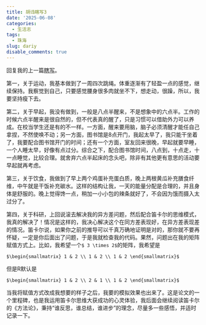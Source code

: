 ```yaml
---
title: 胡诌瞎写3
date: '2025-06-08'
categories:
  - 生活志
tags:
  - 珠海
slug: dariy
disable_comments: true
---
```


回复我的上一篇[瞎写](/cn/2025/05/17/dariy/)。

第一，关于运动，我基本做到了一周四次跳绳。体重逐渐有了轻盈一点的感觉，继续保持。我察觉到自己，只要感觉腰身很多肉就坐不下，想走动，很躁，所以，我要坚持瘦下去。

第二，关于早起，我没有做到，一般是八点半醒来，不是想象中的六点半。工作的时候六点半醒来是很自然的，但不代表真的醒了，只是习惯可以借助外力可以养成。在校当学生还是有的不一样。一方面，醒来要用脑，脑子必须清醒才能任自己拿捏，不然使唤不动；另一方面，图书馆是8点开门，我起太早了，我只能干坐着了，我要配合图书馆开门的时间；还有一个方面，室友回来很晚，早起就要早睡，一个人睡太早，好像有点过分。综合之下，配合图书馆时间，八点到，十点走，十一点睡觉，比较合理。就舍弃六点半起床的念头吧，除非有其他更有意思的活动要早起就再考虑。

第三，关于饮食，我做到了早上两个鸡蛋补充蛋白质，晚上两根黄瓜补充膳食纤维，中午就是干饭补充碳水。这样的结构让我，一天的能量分配是合理的，并且身体是舒服的。晚上觉得馋一点，稍加一小小包的辣条就好了，不会因为饿而摄入太过分了。

第四，关于科研，上回说滚去解决我的异方差问题，然后配合笛卡尔的思维模式，我真的解决了！情况是这样的，我决心解决这个在同方差表现好，在异方差表现差的情况。笛卡尔说，如果你之前的推导可以千真万确地证明是对的，那你就不要再怀疑，一定是你后面出了问题，于是我就检查我的代码。果然，问题出在我的矩阵赋值方式上。比如，我希望一个`$ 3 \times 2$`的矩阵，我希望是

`$\begin{smallmatrix} 1 & 2 \\ 1 & 2 \\ 1 & 2 \end{smallmatrix}$`

但是R默认是

`$\begin{smallmatrix} 1 & 2 \\ 2 & 1 \\ 1 & 2 \end{smallmatrix}$`

当我将赋值方式改成我想要的样子之后，我要的模拟效果也出来了。这是论文的一个里程碑，也是我运用笛卡尔思维大获成功的心灵体验，我后面会继续阅读笛卡尔的《方法论》，秉持“谁反思，谁总结，谁进步”的理念，尽量多一些感悟，并适时记录一下。

